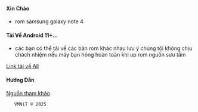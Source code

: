 #### Xin Chào 

 - rom samsung galaxy note 4

####    Tải Về Android 11+...

  - các bạn có thể tải về các bản rom khác nhau lưu ý chúng tôi không chịu chách nhiệm nếu máy bạn hỏng hoàn toàn khi up rom nguồn sưu tầm
    
    
[Link tải về All](https://sourceforge.net/projects/galaxy-note-4-exynos/files/LineageOS-18.1/)


####     Hướng Dẫn 

[ Nguồn tham khảo ](https://xdaforums.com/t/exynos-galaxynote4-n910c-u-h-s-l-k-unofficial-lineageos-18-1-6-30-2023.3937956/)


       VMNiT © 2025
